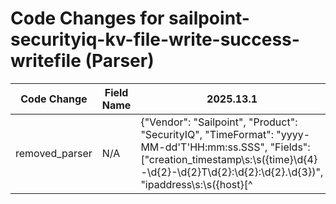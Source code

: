 # Code Changes for sailpoint-securityiq-kv-file-write-success-writefile (Parser)

| Code Change | Field Name | 2025.13.1 | 2025.14.1 |
|-------------|------------|-----------|------------|
| removed_parser | N/A | {"Vendor": "Sailpoint", "Product": "SecurityIQ", "TimeFormat": "yyyy-MM-dd'T'HH:mm:ss.SSS", "Fields": ["creation_timestamp\s:\s({time}\d{4}-\d{2}-\d{2}T\d{2}:\d{2}:\d{2}.\d{3})", "ipaddress\s:\s({host}[^|]+) \|", "ipaddress\s:\s({dest_ip}\d{1,3}\.\d{1,3}\.\d{1,3}\.\d{1,3}) \|", "applicationtype\s:\s({app}[^|]+)\s\|", "fileextension\s:\s({file_ext}[^|]+)\s\|", "userfullname\s:\s({user_sid}(?=[^\\]+\\)({domain}[^\\]+)\\({user}[\w\.\-\!\#\^\~]{1,40}\$?)|(?:.+?))\s\|", "objectname\s:\s({file_name}[^|]+)\s\|", "\spath\s:\s({file_dir}[^|]+)\s\|", "actiontype\s:\s({event_name}[^|]+)\sFile\s\|"], "Name": "sailpoint-securityiq-kv-file-write-success-writefile", "Conditions": ["| applicationtype : Netapp - CIFS |", "actiontype : Write File"], "ParserVersion": "v1.0.0"} | N/A |